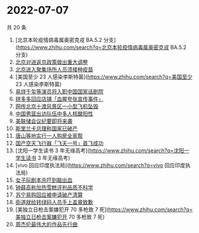 # 2022-07-07

共 20 条

<!-- BEGIN -->
<!-- 最后更新时间 Thu Jul 07 2022 12:43:55 GMT+0800 (China Standard Time) -->

1. [北京本轮疫情病毒属奥密克戎 BA.5.2 分支](https://www.zhihu.com/search?q=北京本轮疫情病毒属奥密克戎 BA.5.2
   分支)
1. [北京对进返京政策做出重大调整](https://www.zhihu.com/search?q=北京对进返京政策做出重大调整)
1. [北京进入聚集场所人员须接种疫苗](https://www.zhihu.com/search?q=北京进入聚集场所人员须接种疫苗)
1. [美国至少 23 人感染李斯特菌](https://www.zhihu.com/search?q=美国至少 23 人感染李斯特菌)
1. [易烊千玺等演员将入职中国国家话剧院](https://www.zhihu.com/search?q=易烊千玺等演员将入职中国国家话剧院)
1. [拼多多回应店铺「血腥夸张宣传事件」](https://www.zhihu.com/search?q=拼多多回应店铺「血腥夸张宣传事件」)
1. [网传北京十渡风景区一小型飞机坠毁](https://www.zhihu.com/search?q=网传北京十渡风景区一小型飞机坠毁)
1. [中国男篮出访队伍中多人核酸阳性](https://www.zhihu.com/search?q=中国男篮出访队伍中多人核酸阳性)
1. [美联储会议纪要即将来袭](https://www.zhihu.com/search?q=美联储会议纪要即将来袭)
1. [斯里兰卡总理称国家已破产](https://www.zhihu.com/search?q=斯里兰卡总理称国家已破产)
1. [唐山等地实行一人购房全家帮](https://www.zhihu.com/search?q=唐山等地实行一人购房全家帮)
1. [国产空天飞行器「飞天一号」首飞成功](https://www.zhihu.com/search?q=国产空天飞行器「飞天一号」首飞成功)
1. [沈阳一学生读书 3 年无缘高考](https://www.zhihu.com/search?q=沈阳一学生读书 3 年无缘高考)
1. [vivo 回应印度执法局](https://www.zhihu.com/search?q=vivo 回应印度执法局)
1. [女子玩剧本杀吓到脑出血](https://www.zhihu.com/search?q=女子玩剧本杀吓到脑出血)
1. [钟薛高称加热雪糕评判品质不科学](https://www.zhihu.com/search?q=钟薛高称加热雪糕评判品质不科学)
1. [苏宁易购回应被申请破产清算](https://www.zhihu.com/search?q=苏宁易购回应被申请破产清算)
1. [街道就给转绿码人员手上盖章致歉](https://www.zhihu.com/search?q=街道就给转绿码人员手上盖章致歉)
1. [美独立日枪击案嫌犯开 70 多枪致 7 死](https://www.zhihu.com/search?q=美独立日枪击案嫌犯开 70 多枪致 7 死)
1. [周杰伦最伟大的作品先行曲](https://www.zhihu.com/search?q=周杰伦最伟大的作品先行曲)

<!-- END -->
